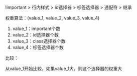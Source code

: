 !important > 行内样式 > id选择器 > 标签选择器 > 通配符 > 继承

权重算法：(value_1, value_2, value_3, value_4)

1. value_1：important个数
2. value_2：id选择器个数
3. value_3：class选择器个数
4. value_4：标签选择器个数

比较：

从value_1开始比较，如果value_1大，则这个选择器的权重大

